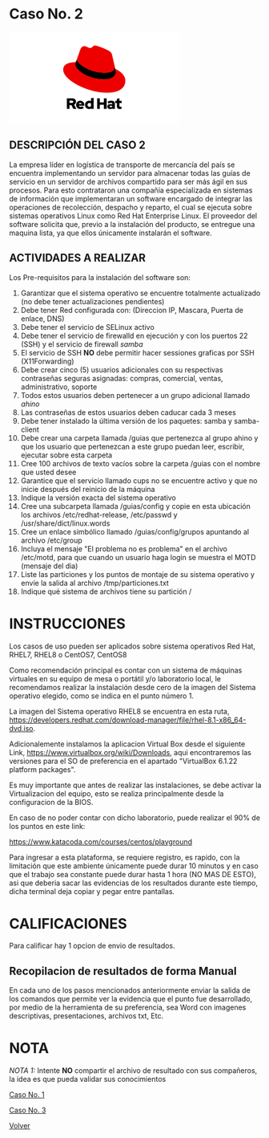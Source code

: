 # Caso No. 2

![Ref](Images/red-hat-logo.png)

## DESCRIPCIÓN DEL CASO 2

La empresa líder en logística de transporte de mercancía del país se encuentra implementando un servidor para almacenar todas las guías de servicio en un servidor de archivos compartido para ser más ágil en sus procesos. Para esto contrataron una compañía especializada en sistemas de información que implementaran un software encargado de integrar las operaciones de recolección, despacho y reparto, el cual se ejecuta sobre sistemas operativos Linux como Red Hat Enterprise Linux. El proveedor del software solicita que, previo a la instalación del producto, se entregue una maquina lista, ya que ellos únicamente instalarán el software.

## ACTIVIDADES A REALIZAR

Los Pre-requisitos para la instalación del software son:

1. Garantizar que el sistema operativo se encuentre totalmente actualizado (no debe tener actualizaciones pendientes)
2. Debe tener Red configurada con: (Direccion IP, Mascara, Puerta de enlace, DNS)
3. Debe tener el servicio de SELinux activo
4. Debe tener el servicio de firewalld en ejecución y con los puertos 22 (SSH) y el servicio de firewall *samba* 
5. El servicio de SSH **NO** debe permitir hacer sessiones graficas por SSH (X11Forwarding)
6. Debe crear cinco (5) usuarios adicionales con su respectivas contraseñas seguras asignadas: compras, comercial, ventas, administrativo, soporte
7. Todos estos usuarios deben pertenecer a un grupo adicional llamado *ahino*
8. Las contraseñas de estos usuarios deben caducar cada 3 meses
9. Debe tener instalado la última versión de los paquetes: samba y samba-client
10. Debe crear una carpeta llamada /guias que pertenezca al grupo ahino y que los usuario que pertenezcan a este grupo puedan leer, escribir, ejecutar sobre esta carpeta
11. Cree 100 archivos de texto vacíos sobre la carpeta /guias con el nombre que usted desee
12. Garantice que el servicio llamado cups no se encuentre activo y que no inicie después del reinicio de la máquina
13. Indique la versión exacta del sistema operativo 
14. Cree una subcarpeta llamada /guias/config y copie en esta ubicación los archivos /etc/redhat-release, /etc/passwd y /usr/share/dict/linux.words
15. Cree un enlace simbólico llamado /guias/config/grupos apuntando al archivo /etc/group
16. Incluya el mensaje "El problema no es problema" en el archivo /etc/motd, para que cuando un usuario haga login se muestra el MOTD (mensaje del dia)
17. Liste las particiones y los puntos de montaje de su sistema operativo y envíe la salida al archivo /tmp/particiones.txt
18. Indique qué sistema de archivos tiene su partición /



# INSTRUCCIONES

Los casos de uso pueden ser aplicados sobre sistema operativos Red Hat, RHEL7, RHEL8 o CentOS7, CentOS8

Como recomendación principal es contar con un sistema de máquinas virtuales en su equipo de mesa o portátil y/o laboratorio local, le recomendamos realizar la instalación desde cero de la imagen del Sistema operativo elegido, como se indica en el punto número 1.

La imagen del Sistema operativo RHEL8 se encuentra en esta ruta, https://developers.redhat.com/download-manager/file/rhel-8.1-x86_64-dvd.iso. 

Adicionalemente instalamos la aplicacion Virtual Box desde el siguiente Link, https://www.virtualbox.org/wiki/Downloads, aqui encontraremos las versiones para el SO de preferencia en el apartado "VirtualBox 6.1.22 platform packages".

Es muy importante que antes de realizar las instalaciones, se debe activar la Virtualizacion del equipo, esto se realiza principalmente desde la configuracion de la BIOS.

En caso de no poder contar con dicho laboratorio, puede realizar el 90% de los puntos en este link:

https://www.katacoda.com/courses/centos/playground

Para ingresar a esta plataforma, se requiere registro, es rapido, con la limitación que este ambiente únicamente puede durar 10 minutos y en caso que el trabajo sea constante puede durar hasta 1 hora (NO MAS DE ESTO), asi que deberia sacar las evidencias de los resultados durante este tiempo, dicha terminal deja copiar y pegar entre pantallas.

# CALIFICACIONES
Para calificar hay 1 opcion de envio de resultados.

## Recopilacion de resultados de forma Manual
En cada uno de los pasos mencionados anteriormente enviar la salida de los comandos que permite ver la evidencia que el punto fue desarrollado, por medio de la herramienta de su preferencia, sea Word con imagenes descriptivas, presentaciones, archivos txt, Etc.



# NOTA
*NOTA 1:* Intente **NO** compartir el archivo de resultado con sus compañeros, la idea es que pueda validar sus conocimientos


[Caso No. 1](Caso1.md) 

[Caso No. 3](caso3.md)

[Volver](README.md)


